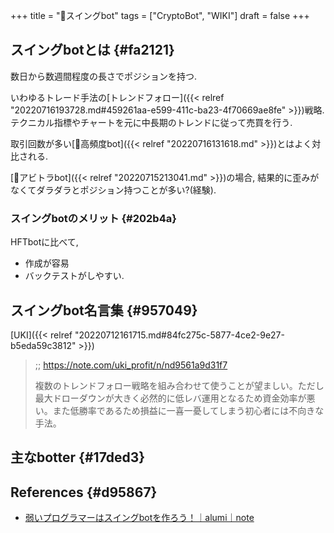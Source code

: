 +++
title = "📝スイングbot"
tags = ["CryptoBot", "WIKI"]
draft = false
+++

## スイングbotとは {#fa2121}

数日から数週間程度の長さでポジションを持つ.

いわゆるトレード手法の[トレンドフォロー]({{< relref "20220716193728.md#459261aa-e599-411c-ba23-4f70669ae8fe" >}})戦略. テクニカル指標やチャートを元に中長期のトレンドに従って売買を行う.

取引回数が多い[📝高頻度bot]({{< relref "20220716131618.md" >}})とはよく対比される.

[📝アビトラbot]({{< relref "20220715213041.md" >}})の場合, 結果的に歪みがなくてダラダラとポジション持つことが多い?(経験).


### スイングbotのメリット {#202b4a}

HFTbotに比べて,

-   作成が容易
-   バックテストがしやすい.


## スイングbot名言集 {#957049}

[UKI]({{< relref "20220712161715.md#84fc275c-5877-4ce2-9e27-b5eda59c3812" >}})

> ;; <https://note.com/uki_profit/n/nd9561a9d31f7>
>
> 複数のトレンドフォロー戦略を組み合わせて使うことが望ましい。ただし最大ドローダウンが大きく必然的に低レバ運用となるため資金効率が悪い。また低勝率であるため損益に一喜一憂してしまう初心者には不向きな手法。


## 主なbotter {#17ded3}


## References {#d95867}

-   [弱いプログラマーはスイングbotを作ろう！｜alumi｜note](https://note.com/sodiumplus3/n/nc54e098a1313)
